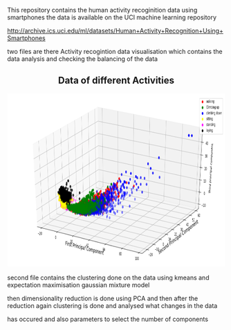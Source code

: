 


This repository contains the human activity recoginition data using smartphones 
the data is available on the UCI machine learning  repository 

http://archive.ics.uci.edu/ml/datasets/Human+Activity+Recognition+Using+Smartphones 



two files are there Activity recogintion data visualisation which contains the data analysis and checking the balancing of the data 

<div align="center">
 <h2> Data of different Activities </h2>
 <img src="./clustering.png" height="400px">
</div>


second file contains the clustering done on the data using kmeans and expectation maximisation gaussian mixture model 

then dimensionality reduction is done using PCA and then after the reduction again clustering is done and analysed what changes in the data

has occured and also parameters to select the number of components
